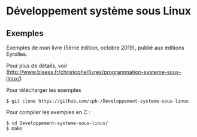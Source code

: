 # Développement système sous Linux

## Exemples

Exemples de mon livre (5ème édition, octobre 2019), publié aux éditions Eyrolles.


Pour plus de détails, voir (http://www.blaess.fr/christophe/livres/programmation-systeme-sous-linux/)


Pour télécharger les exemples
```
$ git clone https://github.com/cpb-/Developpement-systeme-sous-linux
```
Pour compiler les exemples en C :
```
$ cd Developpement-systeme-sous-linux/
$ make
```

